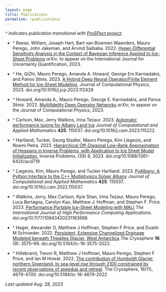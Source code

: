 ```yaml
---
layout: page
title: Publications
permalink: /publications/
---
```


*^ Indicates publication transitional with [ProSPect project](https://doe-prospect.github.io/publications/).*

* ^ Reese, William, Joseph Hart, Bart van Bloemen Waanders, Mauro Perego, John Jakeman, and Arvind Saibaba. 2022. [Hyper-Differential Sensitivity Analysis in the Context of Bayesian Inference Applied to Ice-Sheet Problems](doi.org/10.48550/ARXIV.2212.12386) *arXiv*, to appear on the International Journal for Uncertainty Quantification, 2023.

* ^ He, QiZhi, Mauro Perego, Amanda A. Howard, George Em Karniadakis, and Panos Stinis. 2023. [A Hybrid Deep Neural Operator/Finite Element Method for Ice-Sheet Modeling](https://doi.org/10.1016/j.jcp.2023.112428), Journal of Computational Physics, 2023. doi.org/10.1016/j.jcp.2023.112428

* ^ Howard, Amanda A., Mauro Perego, George E. Karniadakis, and Panos Stinis. 2022. [Multifidelity Deep Operator Networks](https://doi.org/10.48550/ARXIV.2204.09157) *arXiv*, to appear on the Journal of Computational Physics, 2023.

* ^ Carlson, Max, Jerry Watkins, Irina Tezaur. 2023. [Automatic performance tuning for Albany Land Ice](https://doi.org/10.1016/j.cam.2023.115222) *Journal of Computational and Applied Mathematics* **425**: 115037. doi.org/10.1016/j.cam.2023.115222.

* ^ Hartland, Tucker, Georg Stadler, Mauro Perego, Kim Liegeois, and Noemi Petra. 2023. [Hierarchical Off-Diagonal Low-Rank Approximation of Hessians in Inverse Problems, with Application to Ice Sheet Model Initializaiton](https://doi.org/10.1088/1361-6420/acd719), Inverse Problems, (39) 8, 2023. doi.org/10.1088/1361-6420/acd719

* ^ Liegeois, Kim, Mauro Perego, and Tucker Hartland. 2023. [PyAlbany: A Python Interface to the C++ Multiphysics Solver Albany](https://doi.org/10.1016/j.cam.2022.115037) *Journal of Computational and Applied Mathematics* **425**: 115037. doi.org/10.1016/j.cam.2022.115037.

* ^ Watkins, Jerry, Max Carlson, Kyle Shan, Irina Tezaur, Mauro Perego, Luca Bertagna, Carolyn Kao, Matthew J. Hoffman, and Stephen F. Price. 2023. [Performance Portable Ice-Sheet Modeling with MALI](https://doi.org/10.1177/10943420231183688) *The International Journal of High Performance Computing Applications*. doi.org/10.1177/10943420231183688.

* ^ Hager, Alexander O, Matthew J Hoffman, Stephen F Price, and Dustin M Schroeder. 2022. [Persistent, Extensive Channelized Drainage Modeled beneath Thwaites Glacier, West Antarctica](https://doi.org/10.5194/tc-16-3575-2022) *The Cryosphere* **16** (9): 3575–99. doi.org/10.5194/tc-16-3575-2022.

* ^ Hillebrand, Trevor R, Matthew J Hoffman, Mauro Perego, Stephen F Price, and Ian M Howat. 2022. [The contribution of Humboldt Glacier, northern Greenland, to sea-level rise through 2100 constrained by recent observations of speedup and retreat](https://doi.org/10.5194/tc-16-4679-2022). The Cryosphere, 16(11), 4679-4700. doi.org/10.5194/tc-16-4679-2022

*Last updated Aug. 28, 2023*


